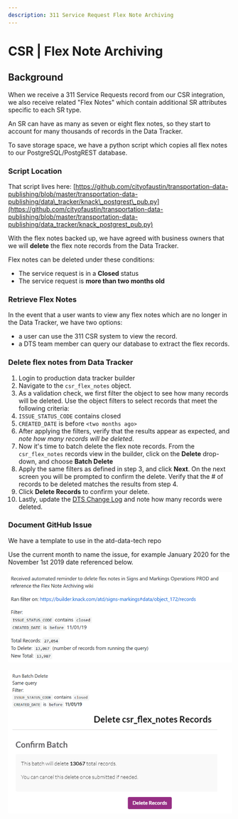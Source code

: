 ```yaml
---
description: 311 Service Request Flex Note Archiving
---
```


# CSR \| Flex Note Archiving

## Background

When we receive a 311 Service Requests record from our CSR integration, we also receive related "Flex Notes" which contain additional SR attributes specific to each SR type.

An SR can have as many as seven or eight flex notes, so they start to account for many thousands of records in the Data Tracker.

To save storage space, we have a python script which copies all flex notes to our PostgreSQL/PostgREST database.

### Script Location

That script lives here: [https://github.com/cityofaustin/transportation-data-publishing/blob/master/transportation-data-publishing/data\_tracker/knack\_postgrest\_pub.py](https://github.com/cityofaustin/transportation-data-publishing/blob/master/transportation-data-publishing/data_tracker/knack_postgrest_pub.py)

With the flex notes backed up, we have agreed with business owners that we will **delete** the flex note records from the Data Tracker.

Flex notes can be deleted under these conditions:

* The service request is in a **Closed** status
* The service request is **more than two months old**

### Retrieve Flex Notes

In the event that a user wants to view any flex notes which are no longer in the Data Tracker, we have two options:

* a user can use the 311 CSR system to view the record.
* a DTS team member can query our database to extract the flex records.

### Delete flex notes from Data Tracker

1. Login to production data tracker builder
2. Navigate to the `csr_flex_notes` object.
3. As a validation check, we first filter the object to see how many records will be deleted. Use the object filters to select records that meet the following criteria:
4. `ISSUE_STATUS_CODE` contains closed
5. `CREATED_DATE` is before `<two months ago>`
6. After applying the filters, verify that the results appear as expected, and _note how many records will be deleted_.
7. Now it's time to batch delete the flex note records. From the `csr_flex_notes` records view in the builder, click on the **Delete** drop-down, and choose **Batch Delete**
8. Apply the same filters as defined in step 3, and click **Next**. On the next screen you will be prompted to confirm the delete. Verify that the \# of records to be deleted matches the results from step 4.
9. Click **Delete Records** to confirm your delete.
10. Lastly, update the [DTS Change Log](http://atd.knack.com/dts#change-log/) and note how many records were deleted.

### Document GitHub Issue

We have a template to use in the atd-data-tech repo

Use the current month to name the issue, for example January 2020 for the November 1st 2019 date referenced below.

![Issue description](../.gitbook/assets/flexnotearchivingissue.png)

![Issue to document deletion confirmation](../.gitbook/assets/flexnotearchivingissue_2.png)

